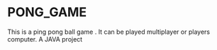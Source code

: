 # PONG_GAME
This is a ping pong ball game .
It can be played multiplayer or players computer.
A JAVA project
